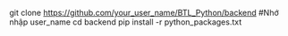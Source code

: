 git clone https://github.com/your_user_name/BTL_Python/backend #Nhớ nhập user_name
cd backend
pip install -r python_packages.txt

